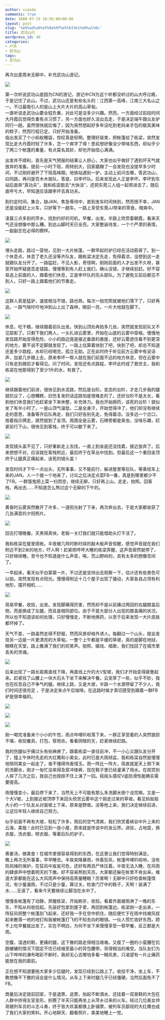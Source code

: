 ```yaml
---
author: xianda
comments: true
date: 2008-07-19 18:56:00+00:00
layout: post
slug: '%e6%ad%a6%e5%8a%9f%e5%b1%b1%e8%a1%8c'
title: 武功山行
wordpress_id: 40
categories:
- 户外
- 武功山
tags:
- 武功山
---
```


再次出差周末无聊中，补充武功山游记。

 

![](http://tkfiles.storage.live.com/y1powz4-ZPwAB8UQ7K79JT0296iYfhqZizfizhsWdnJSkGf0SvY_oWD_A)

 

第一次听说武功山是因为CN的游记，游记中CN为这个听都没听过的山大呼过瘾，于是记住了此山。不过，武功山还是有些名头的：江西第一高峰，江南三大名山之一。不过最吸引人的是山上大片大片的高山草甸。      
一直听说走武功山要全程负重，对此可是没多少兴趣。然而，一方面经过前段时间大丹霞后觉得负重有点习惯了，另一方面也好久没出去走，于是决定端午跟众友驴同行一趟。虽然很快就后悔了，因为突然想起好多年没吃到老妈亲手包的极其美味的粽子，然而行程已定，只好开始准备。       
临出发买了个小蚂蚁睡袋，惊叹真是轻啊。整理好装束，把帐篷给了栋梁，突然发现比走大丹霞时轻了许多，怎一个爽字了得！思前想好像没少带啥东西，却似乎少了两三个帐篷的重量，有点莫名其妙，却也开始信心满满。

 

出发并不顺利，首先是天气预报的结果让人担心，大家也似乎做好了遇到坏天气就放弃的准备。提前一小时下班，雨特别大，回家磨蹭了一会发现也没提早多少时间，不过刚好避开了下班高峰期。地铁站遇到一驴，主动上前问去哪，答武功山，曰同路，再问是否木木居队，答是，曰李坏队。后来发现此人正是李坏。李坏到东站后直奔“真功夫”，我和栋梁跑去“大快活”，还把东莞三人组一起带进去了，随后直呼亏大，早知道应该跟李坏去真功夫。

<!-- more -->  

到约定时间，集合，缺JAN，焦急等待中，直到发车时间快到，然而很不幸，JAN还是没能赶上火车，只好等下一趟车。一路上享受东莞JJ带来的零食，暗爽中。

 

凌晨三点多到的萍乡，找到约好的司机，早餐，出发。半路上欣赏着朝霞，看来天气还没想像中那么糟。到达山脚时天已全亮，大家整装待发，一个个严肃的表情，一副副志在必得的模样。

 

![](http://tkfiles.storage.live.com/y1pV9VEsbVcWLjnR0zX07y5eLkhr0NwhZ-A-8RjGxeYAUeBq4IajoUCPA)

 

埋头走路，路过一营地，见到一大片帐篷，一群早起的驴已经在活动筋骨了。到一个休息点，休息了老久还没等齐队友，跟栋梁决定先走，免得着凉，没想到这一走就跟队友分开了。一路猛赶，不见人影，奇怪啊，刚刚前面的人才出发不久呀，甚至开始怀疑是否走错路，慢慢等到有人赶上我们，确认没错，才继续前赶。好不容易追上前面的人，跟着他们休息，正是李坏队的先头部队。为了避免又前后都见不到人，只好一路上跟着他们的节奏走。

 

![](http://tkfiles.storage.live.com/y1pllaOS9uJLTFcC3ci7OhZRkIBMwYlJFtz1ykzvlnm60Z4v9CgRfL66g)

 

这群人真是猛驴，速度相当不错，路也熟，每次一拍完照就被他们落下了，只好再追。一路气喘吁吁地冲到山上出了森林，眼前一亮，一片大地就在脚下。

 

![](http://tkfiles.storage.live.com/y1pE0sHKN3Qq1hOQ5uEl0spqO3fhf9lTP3_YlTlMUhmPzneD_C7X1Ha3Q)

 

休息，吃干粮，继续跟着前队出发。快到山顶处再拍多几张，突然就发现前队又不见踪影了。只剩下我们两人，一头扎进云雾里，开始在山底的云雾中穿梭。慢慢地发现路开始变得危险，小小的路边竟是接近垂直的悬崖，还好云雾遮住看不到更深的地方，要不说不定脚就发软了。一路上估算着快到了吧，快到了吧，却总不知道还差多少路程，水却已经喝完，孤立无助。正在此时终于听见前方云雾中有说话声，加紧几步跟上去，原来李坏一帮人就在我们前面不远的地方休息，但在云雾中只有走到跟前才看得见。问了时间，发现还有点路程，李坏此时成了救世主，我和栋梁在他那得到了至少1升的水，有救了。

 

![](http://tkfiles.storage.live.com/y1pLupnTUXqsudd2Tm9t5Hq-ACHGApE4GtwvdxBgTe-FvZwDlxKBLOz1g)

 

继续跟着他们前进，很快见到水泥路，然后是台阶。变态的台阶，才走几步我的腿就抗议了，心想糟糕，旧伤复发的话这路怕是很难走的了。还好台阶不是太长，看到他们休息我们也赶紧坐下来休整，补充体力。我也开始擦药，该死的台阶！貌似坐了有半小时了，一是山顶气温低，二是全身汗，开始觉得冷了，他们却没有继续走的意思，准备等齐后队再走，我们只好告别先走，免得着凉。没多远一个岔口，按着指示牌走，居然就到了金顶。周围全是云雾，石碑旁都是臭虫，没啥乐趣，赶紧前行下山，很快见到客栈，终于可以歇下来了。

 

![](http://tkfiles.storage.live.com/y1peNnPA1L8bVBQQl35bAbsg2OsQ7-rRfCxx0WVQdEBcvfduvAwE1LjXw)

 

发现镜头盖不见了，只好重新走上去找，一直上到金底还没找着，接近放弃了。后来想想不对，应该就在客栈附近，最后终于在草丛中找到。但最后这一个重回金顶终于让腿真正痛起来，该死的镜头盖！

 

发现时间才下午一点出头，无所事事，又不能前行，躲进屋里等后队，等乘缆车上来的JAN。人一个接一个地来了，讨论之后决定点菜FB一番，真是到哪里都少不了FB。一群饿鬼把上菜一扫而空，继续无聊，只好再上山，走走，拍照。回客栈，再出去……不知道怎么熬过这个无聊的下午的。

 

![](http://tkfiles.storage.live.com/y1pMTfhgXY8OPGpOdXoN8n5liguG0hivJxYpo02WtKsh-zGRLsfIZ_Ysw)

 

黄昏时云雾突然散开了许多，一道阳光射了下来，再次奔出去，于是大家都收获了几张满意的夕阳照片。

 

![](http://tkfiles.storage.live.com/y1pANYh7988LbrfgDSGyYLQOfuj2Y5HVvRPt0QSoM_5b6SZe2jDLrwmuw)

 

回去打理晚餐。天黑得真快，老板一关灯我们就只能借助头灯干活了。

 

我和栋梁在屋里搭帐。半夜被几阵时断时续的敲木板声音惊醒，感觉声音就在我们附近不到2米的地方，吓人啊！赶紧把呼呼大睡的栋梁弄醒，这声音居然就停了，只好继续睡。至今也不知道是什么声音，唉，荒山野岭的，具有太多的想像空间了。

 

一早起床，看天似乎白蒙蒙一片，不过还是坚持出去观察一下，估计还有些景色可以拍，突然发现有点阳光。慢慢得附近十几个屋子出现了骚动，大家各自占领有利地形，摆开相机……

 

![](http://tkfiles.storage.live.com/y1pG_WAOrJWJkpkZNAlvcZDxWn0oZWK6qdV9Z_YferqcewF5DgT1MKe9A)

 

简易早餐，收拾，出发。发现脚痛得厉害，然而却不是以前痛过两回的右腿膝盖后侧，而是换成了左腿，而且是相同部位。由于不是大部分人出现的膝盖痛的状况，所以也不知道该如何处理，只好慢慢走，不断地擦药，以至于后来发现一大片皮肤都坏掉了。

 

天气不差，一路虽然走得不舒服，然而风景却格外诱人。每翻过一个山头，就会发现另一边是一片更漂亮的大草甸。一整个上午都是平缓的草坡，真的是脚在地狱，眼睛在天堂，路上撒满了我们的欢笑声。拍照、嬉戏、唱歌，我们找回了在城市里丢失的灵魂。

 

![](http://tkfiles.storage.live.com/y1pu3P6_PV9m0G9dBxW0lwoSuMXaW_ibbUiqr-WmL2UOtbjHyZib1HoAg)

 

 

后来出现了一路长距离直线下降，再直线上升的大V型坡，我们才开始变得疲惫起来。赶紧找了山腰上一块大石头下坐下来解决午餐。云变厚了一些，似乎不妙，我也在叹息自己不争气的腿。继续上路，又是大坡，半路一个水源停留了不少人，我们时间还很充足
，于是决定来点午后咖啡。在这路时候才真切感受到跟着一群FB驴是很幸福的。

 

![](http://tkfiles.storage.live.com/y1pHowmFZH7uZ_LxURAaRWOfpCWHzAmTfBmJg6O0GPxNChZJMgnpooC1w)

 

![](http://tkfiles.storage.live.com/y1p4x4Wd4qpsD2l4G6b7ezmkv1dQx3SOmGPmqNXEd9YUWHSWE7JwsxsXg)

 

![](http://tkfiles.storage.live.com/y1pFQP_beHKhStdz7XcOdvKd7y8j9VjNmPhRbDpGBvNahaAtrW1oGrlfQ)

 

刚一喝完准备来个小小的午觉，雨点哔哩叭啦落下来，一群正享受着的人突然狼狈不堪，收拾餐具，打包，穿雨衣。看看阴暗的天，赶紧继续赶路。

 

我的伤腿似乎痛过头有些麻痹了，跟着栋梁一直往前冲，不一小心又跟队友分开了，撞上午休时先走的大红鹰和小美女。此时已是大雨倾盆，我和栋梁自然是慢慢地陪同美女一起走了，谁不懂得怜香惜玉。雨一阵比一阵大，简直就是天上倒下来的洗脚水，刚才一匆忙没来得及穿冲锋裤，现在鞋子里已经灌满了雨水。在观赏别人摔了几次之后，我自己也按捺不住上演了一回。摇摇头感叹V底防滑性能确实需要提高。

 

雨慢慢变小，最后停下来了，当然天上不可能有那么多洗脚水倒个没完嘛。又是一个大V坡，上到接近坡顶停下来回头欣赏云雾中这个刚走过来的草坡。看见蚂蚁般大小的一个队友从对面坡上下来，原来是野兽。没等他上来，我们决定继续前进，让这位年轻人继续自己努力。

 

似乎前面不再有大坡，轻松了许多，雨后的空气清爽，我们欣赏着峡谷中升上来的云海，美哉！此时已见到一座小屋，原来就是传说中的发云界。进驻，占地盘，换衣服，洗衣服，晾衣服，等着后队的驴子。

 

![](http://tkfiles.storage.live.com/y1pmU5-6Hna-MHpy8ucnm7bx2dfZshB8EMrk-qvRuEvMJ6vmDh4dgqA0w)

 

煮姜汤，做美食！在城市里很容易得到的东西，在这里让我们觉得特别满足。      
晚上再次无所事事，早早睡去。半夜突降暴雨，伴着狂风，帐篷哔哩叭啦响，没有防风绳的保护，在狂风中岌岌可危，还好有两具尸体压着。半夜无法入睡，在风雨的肆虐声中想着明天的下撤。好不容易熬到天亮，大家都还躲在帐里不肯出来。难道大家都能在这么大风雨声中保持高质量睡眠？厉害啊！无聊中只好检查帐篷情况，有少量漏雨，不过只是少量，算过关。检查门厅中的鞋子，天啊！装满了水……无语了，看来今天要继续让脚泡在水中了。

 

慢慢各帐篷有了动静，弄醒栋梁，开始刷牙，收拾。看着外面被雨淋了一晚的东东，不知从何收拾起。先装好包拿到屋子里，再回到帐篷边，栋梁刚一走出来，一阵狂风把整个帐篷刮飞起来，还好我一手在空中抓住，随后便忙于在雨中找被风拔起来散落一地的地钉和我被帐篷打飞的不知去向的眼镜。一伙人慌忙收好东西，顾不上吃早餐就出发了。实在不明白，为何不坐下来慢慢享受一顿早餐，反正都是大雨。

 

空腹，湿透的鞋，更痛的腿，这下撤的路走得相当艰难。又瘦了一圈的小蛮腰在饥肠辘辘的情况下固定不住已经缩至最小的背包腰带，背得相当的难受。当队友们为山下哗哗的瀑布喝彩不断时，我却无心去哪怕多看一眼风景，只渴望有一片止痛药能放在我的面前。

 

正在想不知道要拖大家多少后腿时，发现已经到公路上了。收拾干净，坐上车，不敢想像不下撤的话会是什么情况。从车上下来时腿几乎已经僵硬。当然后面免不了FB。

 

商量后决定提前回家，于是退票、逃票，抬起不断滴水、还挂着一双臭鞋的大包在人群中挤得五官变形，折腾了半天只能再坐上从萍乡过来的火车。经过几位美女帅哥跟列车员的斗志斗勇，终于皆大欢喜都换上卧铺票，被列车员鄙视的大红鹰也成了我们大家的笑料。开心地聊天、翻看照片，美美地睡上一觉。
